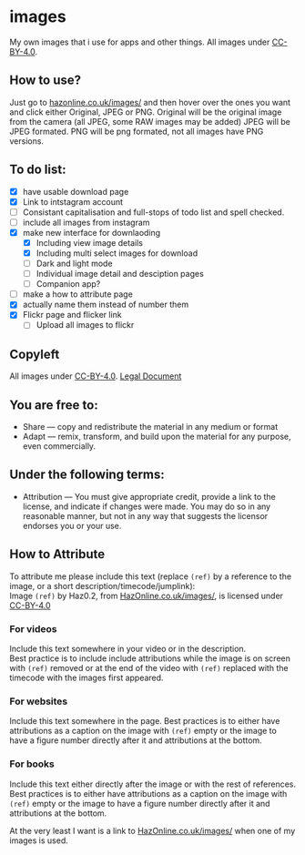 # images
My own images that i use for apps and other things. All images under [CC-BY-4.0](https://creativecommons.org/licenses/by/4.0/).
## How to use?
Just go to [hazonline.co.uk/images/](https://hazonline.co.uk/images/) and then hover over the ones you want and click either Original, JPEG or PNG.
Original will be the original image from the camera (all JPEG, some RAW images may be added)
JPEG will be JPEG formated.
PNG will be png formated, not all images have PNG versions.
## To do list:
- [x] have usable download page
- [x] Link to intstagram account
- [ ] Consistant capitalisation and full-stops of todo list and spell checked.
- [ ] include all images from instagram
- [x] make new interface for downlaoding
  - [x] Including view image details
  - [x] Including multi select images for download
  - [ ] Dark and light mode
  - [ ] Individual image detail and desciption pages
  - [ ] Companion app?
- [ ] make a how to attribute page
- [x] actually name them instead of number them
- [x] Flickr page and flicker link
  - [ ] Upload all images to flickr

## Copyleft
All images under [CC-BY-4.0](https://creativecommons.org/licenses/by/4.0/).
[Legal Document](https://creativecommons.org/licenses/by/4.0/legalcode.txt)
## You are free to:
- Share — copy and redistribute the material in any medium or format
- Adapt — remix, transform, and build upon the material
for any purpose, even commercially.
## Under the following terms:
- Attribution — You must give appropriate credit, provide a link to the license, and indicate if changes were made. You may do so in any reasonable manner, but not in any way that suggests the licensor endorses you or your use.


## How to Attribute

To attribute me please include this text (replace `(ref)` by a reference to the image, or a short description/timecode/jumplink):<br/>
Image `(ref)` by Haz0.2, from [HazOnline.co.uk/images/](https://HazOnline.co.uk/images/index.html), is licensed under [CC-BY-4.0](https://creativecommons.org/licenses/by/4.0/)

### For videos
Include this text somewhere in your video or in the description.<br/>
Best practice is to include include attributions while the image is on screen with `(ref)` removed or at the end of the video with `(ref)` replaced with the timecode with the images first appeared.
### For websites
Include this text somewhere in the page.
Best practices is to either have attributions as a caption on the image with `(ref)` empty or the image to have a figure number directly after it and attributions at the bottom.
### For books
Include this text either directly after the image or with the rest of references.
Best practices is to either have attributions as a caption on the image with `(ref)` empty or the image to have a figure number directly after it and attributions at the bottom.

At the very least I want is a link to [HazOnline.co.uk/images/](https://HazOnline.co.uk/images/index.html) when one of my images is used.
